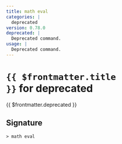 ```yaml
---
title: math eval
categories: |
  deprecated
version: 0.78.0
deprecated: |
  Deprecated command.
usage: |
  Deprecated command.
---
```


# <code>{{ $frontmatter.title }}</code> for deprecated

<div class='command-title'>{{ $frontmatter.deprecated }}</div>

## Signature

```> math eval ```
